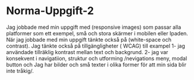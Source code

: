 # Norma-Uppgift-2

Jag jobbade med min uppgift med (responsive images) som passar alla platformer som ett exempel, små och stora skärmer i mobilen eller Ipaden.
När jag jobbade med min uppgift tänkte också på (white-space och contrast).
Jag tänkte också på tillgängligheter ( WCAG) till exampel 1- jag användade tillräklig kontrast mellan text och backgrund.
                                                          2- jag var konsekvent i navigatiion, struktur och utforming /nevigations meny, modal button och 
                                                             Jag har bilder och små texter i olika former för att min sida blir inte tråkig/.
